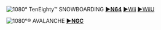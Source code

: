 <!--

<details>
<summary>layout: page
title: ""
permalink: https://jeuxsf.github.io/JSF/nintendo/1080/

</details>
  
#### hidden field with metadata

-->

![1080° TenEighty™ SNOWBOARDING](https://www.mobygames.com/images/covers/l/301948-1080-snowboarding-nintendo-64-front-cover.jpg)
[**►N64**](https://ouo.io/OBA2jT) [►Wii](https://ouo.io/74gbFE) [►WiiU](https://ouo.io/Mf4qTE4)

![1080°® AVALANCHE](https://www.mobygames.com/images/covers/l/38219-1080-avalanche-gamecube-front-cover.jpg)
[**►NGC**](https://ouo.io/7oUtcC)

